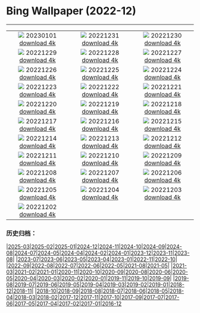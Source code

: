 # Bing Wallpaper (2022-12)
**************
| | | |
| :----: | :----: | :----: |
| ![](https://www.bing.com/th?id=OHR.NorwayNYD_ZH-CN7856439066_1920x1080.jpg) 20230101 [download 4k](https://www.bing.com/th?id=OHR.NorwayNYD_ZH-CN7856439066_UHD.jpg) | ![](https://www.bing.com/th?id=OHR.TheNationaDay_ZH-CN7631842209_1920x1080.jpg) 20221231 [download 4k](https://www.bing.com/th?id=OHR.TheNationaDay_ZH-CN7631842209_UHD.jpg) | ![](https://www.bing.com/th?id=OHR.ChalkRock_ZH-CN2893565655_1920x1080.jpg) 20221230 [download 4k](https://www.bing.com/th?id=OHR.ChalkRock_ZH-CN2893565655_UHD.jpg) |
| ![](https://www.bing.com/th?id=OHR.StorrRocks_ZH-CN4956679462_1920x1080.jpg) 20221229 [download 4k](https://www.bing.com/th?id=OHR.StorrRocks_ZH-CN4956679462_UHD.jpg) | ![](https://www.bing.com/th?id=OHR.ChiesaBianca_ZH-CN4208333975_1920x1080.jpg) 20221228 [download 4k](https://www.bing.com/th?id=OHR.ChiesaBianca_ZH-CN4208333975_UHD.jpg) | ![](https://www.bing.com/th?id=OHR.BlueLagoon_ZH-CN3874240119_1920x1080.jpg) 20221227 [download 4k](https://www.bing.com/th?id=OHR.BlueLagoon_ZH-CN3874240119_UHD.jpg) |
| ![](https://www.bing.com/th?id=OHR.BeverleyWestwood_ZH-CN3729041588_1920x1080.jpg) 20221226 [download 4k](https://www.bing.com/th?id=OHR.BeverleyWestwood_ZH-CN3729041588_UHD.jpg) | ![](https://www.bing.com/th?id=OHR.WhistlerVillage_ZH-CN3451305723_1920x1080.jpg) 20221225 [download 4k](https://www.bing.com/th?id=OHR.WhistlerVillage_ZH-CN3451305723_UHD.jpg) | ![](https://www.bing.com/th?id=OHR.RoeTrentinoSnow_ZH-CN3122890500_1920x1080.jpg) 20221224 [download 4k](https://www.bing.com/th?id=OHR.RoeTrentinoSnow_ZH-CN3122890500_UHD.jpg) |
| ![](https://www.bing.com/th?id=OHR.GentooGrievances_ZH-CN2875292726_1920x1080.jpg) 20221223 [download 4k](https://www.bing.com/th?id=OHR.GentooGrievances_ZH-CN2875292726_UHD.jpg) | ![](https://www.bing.com/th?id=OHR.AnnecyXmas_ZH-CN2540694929_1920x1080.jpg) 20221222 [download 4k](https://www.bing.com/th?id=OHR.AnnecyXmas_ZH-CN2540694929_UHD.jpg) | ![](https://www.bing.com/th?id=OHR.SolarHalo_ZH-CN2320274967_1920x1080.jpg) 20221221 [download 4k](https://www.bing.com/th?id=OHR.SolarHalo_ZH-CN2320274967_UHD.jpg) |
| ![](https://www.bing.com/th?id=OHR.PalaceBelvedere_ZH-CN1818163173_1920x1080.jpg) 20221220 [download 4k](https://www.bing.com/th?id=OHR.PalaceBelvedere_ZH-CN1818163173_UHD.jpg) | ![](https://www.bing.com/th?id=OHR.WinterberryBush_ZH-CN1414026440_1920x1080.jpg) 20221219 [download 4k](https://www.bing.com/th?id=OHR.WinterberryBush_ZH-CN1414026440_UHD.jpg) | ![](https://www.bing.com/th?id=OHR.SouthBeach_ZH-CN0989287734_1920x1080.jpg) 20221218 [download 4k](https://www.bing.com/th?id=OHR.SouthBeach_ZH-CN0989287734_UHD.jpg) |
| ![](https://www.bing.com/th?id=OHR.GlacierGoats_ZH-CN0764810245_1920x1080.jpg) 20221217 [download 4k](https://www.bing.com/th?id=OHR.GlacierGoats_ZH-CN0764810245_UHD.jpg) | ![](https://www.bing.com/th?id=OHR.DudhsagarFallsGoa_ZH-CN0466471017_1920x1080.jpg) 20221216 [download 4k](https://www.bing.com/th?id=OHR.DudhsagarFallsGoa_ZH-CN0466471017_UHD.jpg) | ![](https://www.bing.com/th?id=OHR.Borovets_ZH-CN5914681811_1920x1080.jpg) 20221215 [download 4k](https://www.bing.com/th?id=OHR.Borovets_ZH-CN5914681811_UHD.jpg) |
| ![](https://www.bing.com/th?id=OHR.GranParadiso100th_ZH-CN5744961532_1920x1080.jpg) 20221214 [download 4k](https://www.bing.com/th?id=OHR.GranParadiso100th_ZH-CN5744961532_UHD.jpg) | ![](https://www.bing.com/th?id=OHR.InstagramHallstatt_ZH-CN5309282641_1920x1080.jpg) 20221213 [download 4k](https://www.bing.com/th?id=OHR.InstagramHallstatt_ZH-CN5309282641_UHD.jpg) | ![](https://www.bing.com/th?id=OHR.PoinsettiaDay_ZH-CN5115071992_1920x1080.jpg) 20221212 [download 4k](https://www.bing.com/th?id=OHR.PoinsettiaDay_ZH-CN5115071992_UHD.jpg) |
| ![](https://www.bing.com/th?id=OHR.BuchsteinRossstein_ZH-CN4924477552_1920x1080.jpg) 20221211 [download 4k](https://www.bing.com/th?id=OHR.BuchsteinRossstein_ZH-CN4924477552_UHD.jpg) | ![](https://www.bing.com/th?id=OHR.SaltDesert_ZH-CN4728398785_1920x1080.jpg) 20221210 [download 4k](https://www.bing.com/th?id=OHR.SaltDesert_ZH-CN4728398785_UHD.jpg) | ![](https://www.bing.com/th?id=OHR.NorwayMuskox_ZH-CN6137934745_1920x1080.jpg) 20221209 [download 4k](https://www.bing.com/th?id=OHR.NorwayMuskox_ZH-CN6137934745_UHD.jpg) |
| ![](https://www.bing.com/th?id=OHR.WistmansWood_ZH-CN4453301808_1920x1080.jpg) 20221208 [download 4k](https://www.bing.com/th?id=OHR.WistmansWood_ZH-CN4453301808_UHD.jpg) | ![](https://www.bing.com/th?id=OHR.TangleCreekFalls_ZH-CN4281148652_1920x1080.jpg) 20221207 [download 4k](https://www.bing.com/th?id=OHR.TangleCreekFalls_ZH-CN4281148652_UHD.jpg) | ![](https://www.bing.com/th?id=OHR.GreatEgret_ZH-CN4088261519_1920x1080.jpg) 20221206 [download 4k](https://www.bing.com/th?id=OHR.GreatEgret_ZH-CN4088261519_UHD.jpg) |
| ![](https://www.bing.com/th?id=OHR.BambooTreesIndia_ZH-CN3943852151_1920x1080.jpg) 20221205 [download 4k](https://www.bing.com/th?id=OHR.BambooTreesIndia_ZH-CN3943852151_UHD.jpg) | ![](https://www.bing.com/th?id=OHR.KilimanjaroElephants_ZH-CN3779609103_1920x1080.jpg) 20221204 [download 4k](https://www.bing.com/th?id=OHR.KilimanjaroElephants_ZH-CN3779609103_UHD.jpg) | ![](https://www.bing.com/th?id=OHR.MiamiDT_ZH-CN3528760113_1920x1080.jpg) 20221203 [download 4k](https://www.bing.com/th?id=OHR.MiamiDT_ZH-CN3528760113_UHD.jpg) |
| ![](https://www.bing.com/th?id=OHR.BraidedRiverDelta_ZH-CN3352462511_1920x1080.jpg) 20221202 [download 4k](https://www.bing.com/th?id=OHR.BraidedRiverDelta_ZH-CN3352462511_UHD.jpg) |  |  |

### 历史归档：

|[2025-03](bing/2025-03/2025-03.md)|[2025-02](bing/2025-02/2025-02.md)|[2025-01](bing/2025-01/2025-01.md)|[2024-12](bing/2024-12/2024-12.md)|[2024-11](bing/2024-11/2024-11.md)|[2024-10](bing/2024-10/2024-10.md)|[2024-09](bing/2024-09/2024-09.md)|[2024-08](bing/2024-08/2024-08.md)|[2024-07](bing/2024-07/2024-07.md)|[2024-05](bing/2024-05/2024-05.md)|[2024-04](bing/2024-04/2024-04.md)|[2024-02](bing/2024-02/2024-02.md)|[2024-01](bing/2024-01/2024-01.md)|[2023-12](bing/2023-12/2023-12.md)|[2023-11](bing/2023-11/2023-11.md)|[2023-08](bing/2023-08/2023-08.md)|
|[2023-07](bing/2023-07/2023-07.md)|[2023-06](bing/2023-06/2023-06.md)|[2023-05](bing/2023-05/2023-05.md)|[2023-04](bing/2023-04/2023-04.md)|[2023-01](bing/2023-01/2023-01.md)|[2022-11](bing/2022-11/2022-11.md)|[2022-10](bing/2022-10/2022-10.md)|
|[2022-09](bing/2022-09/2022-09.md)|[2022-08](bing/2022-08/2022-08.md)|[2022-07](bing/2022-07/2022-07.md)|[2022-06](bing/2022-06/2022-06.md)|[2022-05](bing/2022-05/2022-05.md)|[2021-08](bing/2021-08/2021-08.md)|[2021-05](bing/2021-05/2021-05.md)|
|[2021-03](bing/2021-03/2021-03.md)|[2021-02](bing/2021-02/2021-02.md)|[2021-01](bing/2021-01/2021-01.md)|[2020-11](bing/2020-11/2020-11.md)|[2020-10](bing/2020-10/2020-10.md)|[2020-09](bing/2020-09/2020-09.md)|[2020-08](bing/2020-08/2020-08.md)|[2020-06](bing/2020-06/2020-06.md)|[2020-05](bing/2020-05/2020-05.md)|[2020-04](bing/2020-04/2020-04.md)|[2020-03](bing/2020-03/2020-03.md)|[2020-02](bing/2020-02/2020-02.md)|[2020-01](bing/2020-01/2020-01.md)|[2019-11](bing/2019-11/2019-11.md)|[2019-10](bing/2019-10/2019-10.md)|[2019-09](bing/2019-09/2019-09.md)|
|[2019-08](bing/2019-08/2019-08.md)|[2019-07](bing/2019-07/2019-07.md)|[2019-06](bing/2019-06/2019-06.md)|[2019-05](bing/2019-05/2019-05.md)|[2019-04](bing/2019-04/2019-04.md)|[2019-03](bing/2019-03/2019-03.md)|[2019-02](bing/2019-02/2019-02.md)|[2019-01](bing/2019-01/2019-01.md)|[2018-12](bing/2018-12/2018-12.md)|[2018-11](bing/2018-11/2018-11.md)|
|[2018-10](bing/2018-10/2018-10.md)|[2018-09](bing/2018-09/2018-09.md)|[2018-08](bing/2018-08/2018-08.md)|[2018-07](bing/2018-07/2018-07.md)|[2018-06](bing/2018-06/2018-06.md)|[2018-05](bing/2018-05/2018-05.md)|[2018-04](bing/2018-04/2018-04.md)|[2018-03](bing/2018-03/2018-03.md)|[2018-02](bing/2018-02/2018-02.md)|[2017-12](bing/2017-12/2017-12.md)|[2017-11](bing/2017-11/2017-11.md)|[2017-10](bing/2017-10/2017-10.md)|[2017-09](bing/2017-09/2017-09.md)|[2017-07](bing/2017-07/2017-07.md)|[2017-06](bing/2017-06/2017-06.md)|[2017-05](bing/2017-05/2017-05.md)|[2017-04](bing/2017-04/2017-04.md)|[2017-02](bing/2017-02/2017-02.md)|[2017-01](bing/2017-01/2017-01.md)|[2016-12](bing/2016-12/2016-12.md)